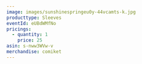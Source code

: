 ```yaml
---
image: images/sunshinespringeu0y-44vcamts-k.jpg
producttype: Sleeves
eventId: eUBdWMfNo
pricings:
  - quantity: 1
    price: 25
asin: s-nww3WVw-v
merchandise: comiket
---
```

